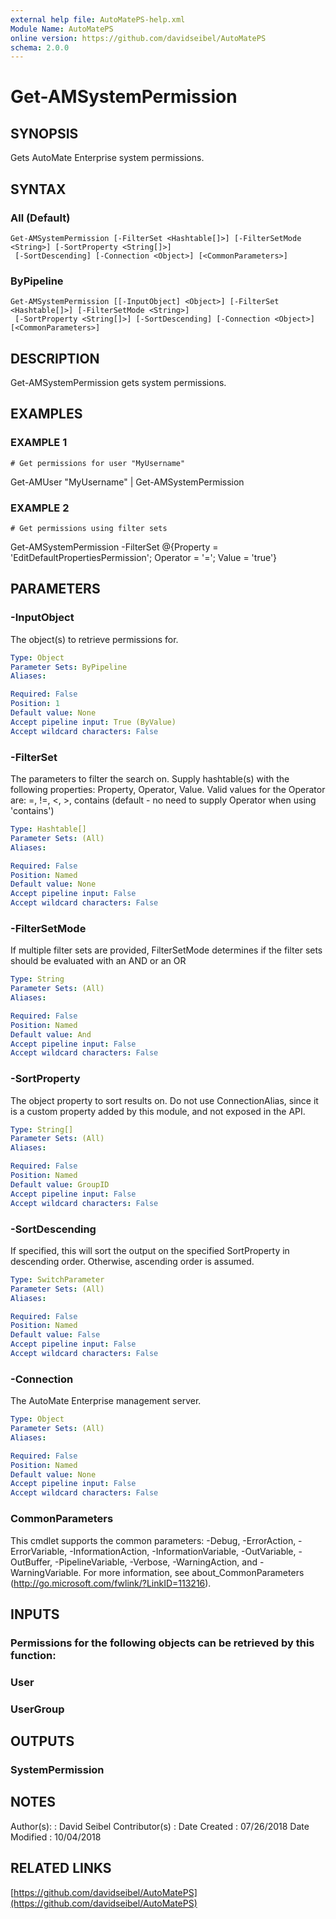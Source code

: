 ```yaml
---
external help file: AutoMatePS-help.xml
Module Name: AutoMatePS
online version: https://github.com/davidseibel/AutoMatePS
schema: 2.0.0
---
```


# Get-AMSystemPermission

## SYNOPSIS
Gets AutoMate Enterprise system permissions.

## SYNTAX

### All (Default)
```
Get-AMSystemPermission [-FilterSet <Hashtable[]>] [-FilterSetMode <String>] [-SortProperty <String[]>]
 [-SortDescending] [-Connection <Object>] [<CommonParameters>]
```

### ByPipeline
```
Get-AMSystemPermission [[-InputObject] <Object>] [-FilterSet <Hashtable[]>] [-FilterSetMode <String>]
 [-SortProperty <String[]>] [-SortDescending] [-Connection <Object>] [<CommonParameters>]
```

## DESCRIPTION
Get-AMSystemPermission gets system permissions.

## EXAMPLES

### EXAMPLE 1
```
# Get permissions for user "MyUsername"
```

Get-AMUser "MyUsername" | Get-AMSystemPermission

### EXAMPLE 2
```
# Get permissions using filter sets
```

Get-AMSystemPermission -FilterSet @{Property = 'EditDefaultPropertiesPermission'; Operator = '='; Value = 'true'}

## PARAMETERS

### -InputObject
The object(s) to retrieve permissions for.

```yaml
Type: Object
Parameter Sets: ByPipeline
Aliases:

Required: False
Position: 1
Default value: None
Accept pipeline input: True (ByValue)
Accept wildcard characters: False
```

### -FilterSet
The parameters to filter the search on. 
Supply hashtable(s) with the following properties: Property, Operator, Value.
Valid values for the Operator are: =, !=, \<, \>, contains (default - no need to supply Operator when using 'contains')

```yaml
Type: Hashtable[]
Parameter Sets: (All)
Aliases:

Required: False
Position: Named
Default value: None
Accept pipeline input: False
Accept wildcard characters: False
```

### -FilterSetMode
If multiple filter sets are provided, FilterSetMode determines if the filter sets should be evaluated with an AND or an OR

```yaml
Type: String
Parameter Sets: (All)
Aliases:

Required: False
Position: Named
Default value: And
Accept pipeline input: False
Accept wildcard characters: False
```

### -SortProperty
The object property to sort results on. 
Do not use ConnectionAlias, since it is a custom property added by this module, and not exposed in the API.

```yaml
Type: String[]
Parameter Sets: (All)
Aliases:

Required: False
Position: Named
Default value: GroupID
Accept pipeline input: False
Accept wildcard characters: False
```

### -SortDescending
If specified, this will sort the output on the specified SortProperty in descending order. 
Otherwise, ascending order is assumed.

```yaml
Type: SwitchParameter
Parameter Sets: (All)
Aliases:

Required: False
Position: Named
Default value: False
Accept pipeline input: False
Accept wildcard characters: False
```

### -Connection
The AutoMate Enterprise management server.

```yaml
Type: Object
Parameter Sets: (All)
Aliases:

Required: False
Position: Named
Default value: None
Accept pipeline input: False
Accept wildcard characters: False
```

### CommonParameters
This cmdlet supports the common parameters: -Debug, -ErrorAction, -ErrorVariable, -InformationAction, -InformationVariable, -OutVariable, -OutBuffer, -PipelineVariable, -Verbose, -WarningAction, and -WarningVariable.
For more information, see about_CommonParameters (http://go.microsoft.com/fwlink/?LinkID=113216).

## INPUTS

### Permissions for the following objects can be retrieved by this function:
### User
### UserGroup
## OUTPUTS

### SystemPermission
## NOTES
Author(s):     : David Seibel
Contributor(s) :
Date Created   : 07/26/2018
Date Modified  : 10/04/2018

## RELATED LINKS

[https://github.com/davidseibel/AutoMatePS](https://github.com/davidseibel/AutoMatePS)


